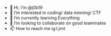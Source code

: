 - 👋 Hi, I’m @j0b19
- 👀 I’m interested in coding/ data minning/ CTF
- 🌱 I’m currently learning Everything
- 💞️ I’m looking to collaborate on good teammates
- 📫 How to reach me ig:l.jrnt

<!---
j0b19/j0b19 is a ✨ special ✨ repository because its `README.md` (this file) appears on your GitHub profile.
You can click the Preview link to take a look at your changes.
--->
